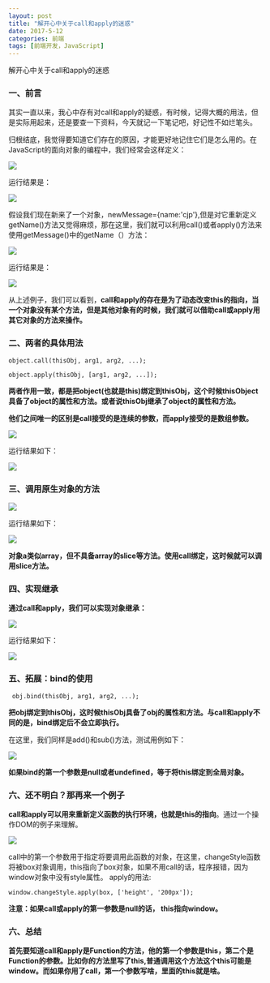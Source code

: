 ```yaml
---
layout: post
title: "解开心中关于call和apply的迷惑"
date: 2017-5-12
categories: 前端
tags: [前端开发，JavaScript]
---
```


解开心中关于call和apply的迷惑

<!-- more -->


### 一、前言

其实一直以来，我心中存有对call和apply的疑惑，有时候，记得大概的用法，但是实际用起来，还是要查一下资料，今天就记一下笔记吧，好记性不如烂笔头。

归根结底，我觉得要知道它们存在的原因，才能更好地记住它们是怎么用的。在JavaScript的面向对象的编程中，我们经常会这样定义：

![](http://i4.buimg.com/588926/7ab0b7cc504dd56e.png)

运行结果是：

![](http://i1.piimg.com/588926/73a443061fde9fe8.png)

假设我们现在新来了一个对象，newMessage={name:'cjp'},但是对它重新定义getName()方法又觉得麻烦，那在这里，我们就可以利用call()或者apply()方法来使用getMessage()中的getName（）方法：

![](http://i1.piimg.com/588926/47d313ebf7de0e85.png)

运行结果是：

![](http://i2.muimg.com/588926/4e6610906df422b0.png)

从上述例子，我们可以看到，**call和apply的存在是为了动态改变this的指向，当一个对象没有某个方法，但是其他对象有的时候，我们就可以借助call或apply用其它对象的方法来操作。**

### 二、两者的具体用法

    object.call(thisObj, arg1, arg2, ...);
  
    object.apply(thisObj, [arg1, arg2, ...]);

**两者作用一致，都是把object(也就是this)绑定到thisObj，这个时候thisObject具备了object的属性和方法。或者说thisObj继承了object的属性和方法。**

**他们之间唯一的区别是call接受的是连续的参数，而apply接受的是数组参数。**

![](http://i1.piimg.com/588926/cc9db96cca52ab55.png)

运行结果如下：

![](http://i2.muimg.com/588926/74f9cdabe0da4ff5.png)

### 三、调用原生对象的方法

![](http://i2.muimg.com/588926/1b8915ceef249c33.png)

运行结果如下：

![](http://i1.piimg.com/588926/6bdebbd779c6220c.png)

**对象a类似array，但不具备array的slice等方法。使用call绑定，这时候就可以调用slice方法。**

### 四、实现继承

**通过call和apply，我们可以实现对象继承：**

![](http://i2.muimg.com/588926/6ff6f592f270dd14.png)

运行结果如下：

![](http://i1.piimg.com/588926/72b7778b74c5a37f.png)

### 五、拓展：bind的使用

     obj.bind(thisObj, arg1, arg2, ...);

**把obj绑定到thisObj，这时候thisObj具备了obj的属性和方法。与call和apply不同的是，bind绑定后不会立即执行。**

在这里，我们同样是add()和sub()方法，测试用例如下：

![](http://i2.muimg.com/588926/36e6dc2817064502.png)

**如果bind的第一个参数是null或者undefined，等于将this绑定到全局对象。**


### 六、还不明白？那再来一个例子

**call和apply可以用来重新定义函数的执行环境，也就是this的指向**。通过一个操作DOM的例子来理解。

![](http://i2.muimg.com/588926/50876d535a1667e7.png)

call中的第一个参数用于指定将要调用此函数的对象，在这里，changeStyle函数将被box对象调用，this指向了box对象，如果不用call的话，程序报错，因为window对象中没有style属性。
apply的用法:

    window.changeStyle.apply(box, ['height', '200px']);

**注意：如果call或apply的第一参数是null的话， this指向window。**


### 六、总结

**首先要知道call和apply是Function的方法，他的第一个参数是this，第二个是Function的参数。比如你的方法里写了this,普通调用这个方法这个this可能是window。而如果你用了call，第一个参数写啥，里面的this就是啥。**